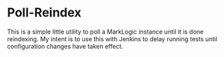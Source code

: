 # Poll-Reindex

This is a simple little utility to poll a MarkLogic instance until it is done 
reindexing. My intent is to use this with Jenkins to delay running tests until
configuration changes have taken effect. 
